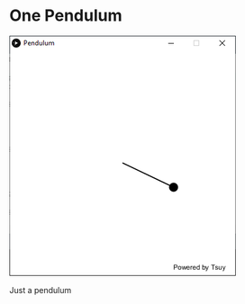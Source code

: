 # One Pendulum

![Pendulum](https://github.com/TsuHub/One-Pendulum/blob/master/SampleImage.png?raw=true)

<p align="left">

  Just a pendulum

</p>
